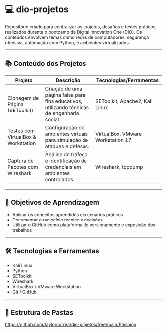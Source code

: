 # 💻 dio-projetos

Repositório criado para centralizar os projetos, desafios e testes práticos realizados durante o bootcamp da Digital Innovation One (DIO). Os conteúdos envolvem temas como redes de computadores, segurança ofensiva, automação com Python, e ambientes virtualizados.

---

## 📚 Conteúdo dos Projetos

| Projeto | Descrição | Tecnologias/Ferramentas |
|--------|-----------|--------------------------|
| Clonagem de Página (SEToolkit) | Criação de uma página falsa para fins educativos, utilizando técnicas de engenharia social. | SEToolkit, Apache2, Kali Linux |
| Testes com VirtualBox & Workstation | Configuração de ambientes virtuais para simulação de ataques e defesas. | VirtualBox, VMware Workstation 17 |
| Captura de Pacotes com Wireshark | Análise de tráfego e identificação de credenciais em ambientes controlados. | Wireshark, tcpdump |

---

## 🧠 Objetivos de Aprendizagem

- Aplicar os conceitos aprendidos em cenários práticos
- Documentar o raciocínio técnico e decisões
- Utilizar o GitHub como plataforma de versionamento e exposição dos trabalhos

---

## 🛠️ Tecnologias e Ferramentas

- Kali Linux
- Python
- SEToolkit
- Wireshark
- VirtualBox / VMware Workstation
- Git / GitHub

---

## 📁 Estrutura de Pastas

https://github.com/taylorcorrea/dio-projetos/tree/main/Phishing


